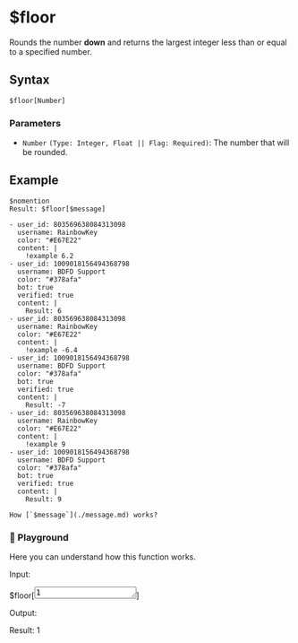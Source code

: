 # $floor
Rounds the number **down** and returns the largest integer less than or equal to a specified number.

## Syntax
```
$floor[Number]
```

### Parameters
- `Number` `(Type: Integer, Float || Flag: Required)`: The number that will be rounded.

## Example
```
$nomention
Result: $floor[$message]
```

```discord yaml
- user_id: 803569638084313098
  username: RainbowKey
  color: "#E67E22"
  content: |
    !example 6.2
- user_id: 1009018156494368798
  username: BDFD Support
  color: "#378afa"
  bot: true
  verified: true
  content: |
    Result: 6
- user_id: 803569638084313098
  username: RainbowKey
  color: "#E67E22"
  content: |
    !example -6.4
- user_id: 1009018156494368798
  username: BDFD Support
  color: "#378afa"
  bot: true
  verified: true
  content: |
    Result: -7
- user_id: 803569638084313098
  username: RainbowKey
  color: "#E67E22"
  content: |
    !example 9
- user_id: 1009018156494368798
  username: BDFD Support
  color: "#378afa"
  bot: true
  verified: true
  content: |
    Result: 9
```

```admonish question title="What is this?"
How [`$message`](./message.md) works?
```

<div class=function-playground>
  <h3>🤖 Playground</h3>
  <p>Here you can understand how this function works.</p>
  <div class="function-input">
    <p>Input:</p>
    <span id="play-code">$floor[<textarea id="play-input" rows="1" maxlength="20" oninput="floorPlayground(this.value)">1</textarea>]</span>
  </div>
  <div class="function-output">
    <p>Output:</p>
    <span id="play-output">Result: 1</span>
  </div>
</div>
